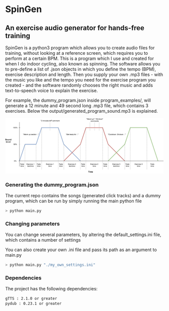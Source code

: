 # SpinGen
## An exercise audio generator for hands-free training
SpinGen is a python3 program which allows you to create audio files for training, without looking at a reference screen, which requires you to perform at a certain BPM. This is a program which I use and created for when I do indoor cycling, also known as spinning. The software allows you to pre-define a list of .json objects in which you define the tempo (BPM), exercise description and length. Then you supply your own .mp3 files - with the music you like and the tempo you need for the exercise program you created - and the software randomly chooses the right music and adds text-to-speech voice to explain the exercise.

For example, the dummy_program.json inside program_examples/, will generate a 12 minute and 49 second long .mp3 file, which contains 3 exercises. Below the output/generated_program_sound.mp3 is explained. 

![An illustration of the generated_program_sound.mp3](./illustrated.png)

### Generating the dummy_program.json
The current repo contains the songs (generated click tracks) and a dummy program, which can be run by simply running the main python file
```python
> python main.py
```

### Changing parameters
You can change several parameters, by altering the default_settings.ini file, which contains a number of settings

You can also create your own .ini file and pass its path as an argument to main.py
```python
> python main.py "./my_own_settings.ini"
```

### Dependencies
The project has the following dependencies:
```
gTTS : 2.1.0 or greater
pydub : 0.23.1 or greater
```
